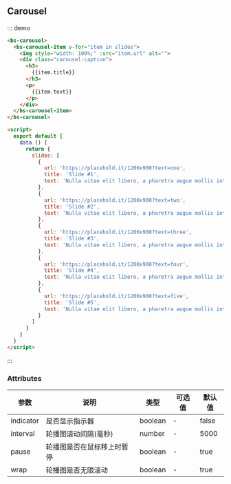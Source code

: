 ## Carousel

::: demo

``` html
<bs-carousel>
  <bs-carousel-item v-for="item in slides">
    <img style="width: 100%;" :src="item.url" alt="">
    <div class="carousel-caption">
      <h3>
        {{item.title}}
      </h3>
      <p>
        {{item.text}}
      </p>
    </div>
  </bs-carousel-item>
</bs-carousel>

<script>
  export default {
    data () {
      return {
        slides: [
          {
            url: 'https://placehold.it/1200x900?text=one',
            title: 'Slide #1',
            text: 'Nulla vitae elit libero, a pharetra augue mollis interdum.'
          },
          {
            url: 'https://placehold.it/1200x900?text=two',
            title: 'Slide #2',
            text: 'Nulla vitae elit libero, a pharetra augue mollis interdum.'
          },
          {
            url: 'https://placehold.it/1200x900?text=three',
            title: 'Slide #3',
            text: 'Nulla vitae elit libero, a pharetra augue mollis interdum.'
          },
          {
            url: 'https://placehold.it/1200x900?text=four',
            title: 'Slide #4',
            text: 'Nulla vitae elit libero, a pharetra augue mollis interdum.'
          },
          {
            url: 'https://placehold.it/1200x900?text=five',
            title: 'Slide #5',
            text: 'Nulla vitae elit libero, a pharetra augue mollis interdum.'
          }
        ]
      }
    }
  }
</script>
```

:::

### Attributes
| 参数          | 说明            | 类型            | 可选值                 | 默认值   |
|-------------  |---------------- |---------------- |---------------------- |-------- |
| indicator |  是否显示指示器   | boolean        |     -          |     false    |
| interval | 轮播图滚动间隔(毫秒) | number | - | 5000 |
| pause | 轮播图是否在鼠标移上时暂停| boolean| - | true |
| wrap | 轮播图是否无限滚动 | boolean | - | true |

<script>
  export default {
    data () {
      return {
        slides: [
          {
            url: 'https://placehold.it/1200x900?text=one',
            title: 'Slide #1',
            text: 'Nulla vitae elit libero, a pharetra augue mollis interdum.'
          },
          {
            url: 'https://placehold.it/1200x900?text=two',
            title: 'Slide #2',
            text: 'Nulla vitae elit libero, a pharetra augue mollis interdum.'
          },
          {
            url: 'https://placehold.it/1200x900?text=three',
            title: 'Slide #3',
            text: 'Nulla vitae elit libero, a pharetra augue mollis interdum.'
          },
          {
            url: 'https://placehold.it/1200x900?text=four',
            title: 'Slide #4',
            text: 'Nulla vitae elit libero, a pharetra augue mollis interdum.'
          },
          {
            url: 'https://placehold.it/1200x900?text=five',
            title: 'Slide #5',
            text: 'Nulla vitae elit libero, a pharetra augue mollis interdum.'
          }
        ]
      }
    }
  }
</script>
